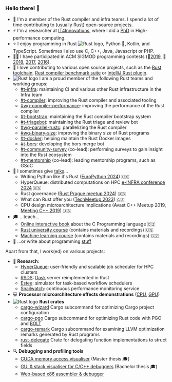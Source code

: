 ### Hello there! 👋 
- 🚀 I'm a member of the Rust compiler and infra teams. I spend a lot of time contributing to (usually Rust) open-source projects.
- ⚡ I'm a researcher at [IT4Innovations](https://www.it4i.cz/en), where I did a [PhD](https://github.com/kobzol/phd) in High-performance computing.
- ⭐ I enjoy programming in Rust ![Rust logo](https://www.rust-lang.org/logos/rust-logo-16x16-blk.png), Python 🐍, Kotlin, and TypeScript. Sometimes I also use C, C++, Java, Javascript or PHP.
- 🏃‍♂️ I have participated in ACM SIGMOD programming contests (🥈[2019](https://github.com/kobzol/sigmod-2019), 🥈[2018](https://github.com/kobzol/sigmod-2018), [2017](https://github.com/kobzol/sigmod-2017), [2016](https://github.com/kobzol/sigmod-2016)).
- 🤝 I love contributing to various open source projects, such as the [Rust toolchain](https://github.com/rust-lang/rust/pulls/kobzol), [Rust compiler benchmark suite](https://github.com/rust-lang/rustc-perf/pulls/kobzol) or [IntelliJ Rust plugin](https://github.com/intellij-rust/intellij-rust/pulls/kobzol).
- ![Rust logo](https://www.rust-lang.org/logos/rust-logo-16x16-blk.png) I am a proud member of the following Rust teams and working groups:
  - [#t-infra](https://www.rust-lang.org/governance/teams/infra): maintaining CI and various other Rust infrastructure in the Infra team
  - [#t-compiler](https://www.rust-lang.org/governance/teams/compiler): improving the Rust compiler and associated tooling
  - [#wg-compiler-performance](https://www.rust-lang.org/governance/teams/compiler#team-wg-compiler-performance): improving the performance of the Rust compiler
  - [#t-bootstrap](https://www.rust-lang.org/governance/teams/infra#team-bootstrap): maintaining the Rust compiler bootstrap system
  - [#t-triagebot](https://www.rust-lang.org/governance/teams/infra#team-triagebot): maintaining the Rust triage and review bot
  - [#wg-parallel-rustc](https://www.rust-lang.org/governance/teams/compiler#team-wg-parallel-rustc): parallelizing the Rust compiler
  - [#wg-binary-size](https://www.rust-lang.org/governance/teams/compiler#team-wg-binary-size): improving the binary size of Rust programs
  - [#t-docker](https://www.rust-lang.org/governance/teams/infra#team-docker): helping maintain the Rust Docker images
  - [#t-bors](https://www.rust-lang.org/governance/teams/infra#team-infra-bors): developing the bors merge bot
  - [#t-community-survey](https://github.com/rust-lang/team/blob/master/teams/community-survey.toml) (co-lead): performing surveys to gain insight into the Rust ecosystem
  - [#t-mentorship](https://github.com/rust-lang/team/blob/master/teams/mentorship-programs.toml) (co-lead): leading mentorship programs, such as GSoC
- 🙊 I sometimes give [talks](https://github.com/Kobzol/talks)...
  - Writing Python like it's Rust ([EuroPython 2024](https://www.youtube.com/watch?v=OFRLKWacOoA)) 🇺🇸
  - HyperQueue: distributed computations on HPC [e-INFRA conference 2024](https://youtu.be/wIxgKOAM0NE?list=PLvwguJ6ySH1cANA1cRZzJDSS8UH-ef0Xn&t=9692) 🇺🇸
  - Rust governance ([Rust Prague meetup 2024](https://youtu.be/d9_ymbFnzM4?t=1039)) 🇺🇸
  - What can Rust offer you ([TechMeetup 2023](https://www.youtube.com/watch?v=bGVYof8WBSI)) 🇨🇿
  - CPU design microarchitecture implications (Avast C++ Meetup 2019, [Meeting C++ 2019](https://www.youtube.com/watch?v=ICKIMHCw--Y)) 🇺🇸
- 🎓 ...teach...
  - [Online interactive book](https://mrlvsb.github.io/upr-skripta/) about the C Programming language 🇨🇿
  - [Rust university course](https://github.com/Kobzol/rust-course-fei) (contains materials and recordings) 🇺🇸
  - [Machine learning course](https://github.com/Kobzol/kpzd) (contains materials and recordings) 🇨🇿
- 📓 ...or write about programming [stuff](https://kobzol.github.io/)

Apart from that, I work(ed) on various projects:
- 🔬 **Research**:
  - [HyperQueue](https://github.com/it4innovations/hyperqueue): user-friendly and scalable job scheduler for HPC clusters
  - [RSDS](https://github.com/it4innovations/rsds): [Dask](https://github.com/dask/distributed/) server reimplemented in Rust
  - [Estee](https://github.com/it4innovations/estee): simulator for task-based workflow schedulers
  - [Snailwatch](https://github.com/it4innovations/snailwatch): continuous performance monitoring service
- 💻 **Processor microarchitecture effects demonstrations** ([CPU](https://github.com/kobzol/hardware-effects), [GPU](https://github.com/kobzol/hardware-effects-gpu))
- ![Rust logo](https://www.rust-lang.org/logos/rust-logo-16x16-blk.png) **Rust crates**
  - [cargo-wizard](https://github.com/Kobzol/cargo-wizard) Cargo subcommand for optimizing Cargo project configuration
  - [cargo-pgo](https://github.com/Kobzol/cargo-pgo) Cargo subcommand for optimizing Rust code with PGO and [BOLT](https://github.com/llvm/llvm-project/tree/main/bolt)
  - [cargo-remark](https://github.com/kobzol/cargo-remark) Cargo subcommand for examining LLVM optimization remarks generated by Rust programs
  - [rust-delegate](https://github.com/Kobzol/rust-delegate) Crate for delegating function implementations to struct fields
- 🔍 **Debugging and profiling tools**
  - [CUDA memory access visualiser](https://github.com/kobzol/cuda-profile) (Master thesis 🎓)
  - [GUI & stack visualiser for C/C++ debuggers](https://github.com/kobzol/debug-visualizer) (Bachelor thesis 🎓)
  - [Web-based x86 assembler & debugger](https://github.com/kobzol/davis)
